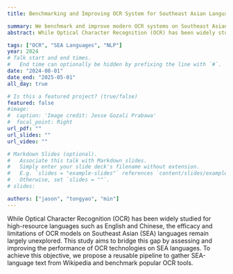 ```yaml
---
title: Benchmarking and Improving OCR System for Southeast Asian Languages

summary: We benchmark and improve modern OCR systems on Southeast Asian languages.
abstract: While Optical Character Recognition (OCR) has been widely studied for high-resource languages such as English and Chinese, the efficacy and limitations of OCR models on Southeast Asian (SEA) languages remain largely unexplored. This study aims to bridge this gap by assessing and improving the performance of OCR technologies on SEA languages. To achieve this objective, we propose a reusable pipeline to gather SEA-language text from Wikipedia and benchmark popular OCR tools.

tags: ["OCR", "SEA Languages", "NLP"]
year: 2024
# Talk start and end times.
#   End time can optionally be hidden by prefixing the line with `#`.
date: "2024-08-01"
date_end: "2025-05-01"
all_day: true

# Is this a featured project? (true/false)
featured: false
#image:
#  caption: 'Image credit: Jesse Gozali Prabawa'
#  focal_point: Right
url_pdf: ""
url_slides: ""
url_video: ""

# Markdown Slides (optional).
#   Associate this talk with Markdown slides.
#   Simply enter your slide deck's filename without extension.
#   E.g. `slides = "example-slides"` references `content/slides/example-slides.md`.
#   Otherwise, set `slides = ""`.
# slides:

authors: ["jason", "tongyao", "min"]
---
```


While Optical Character Recognition (OCR) has been widely studied for high-resource languages such as English and Chinese, the efficacy and limitations of OCR models on Southeast Asian (SEA) languages remain largely unexplored. This study aims to bridge this gap by assessing and improving the performance of OCR technologies on SEA languages. To achieve this objective, we propose a reusable pipeline to gather SEA-language text from Wikipedia and benchmark popular OCR tools.
